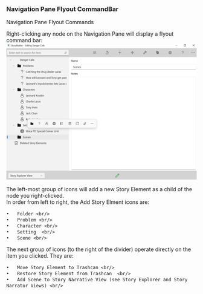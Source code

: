 ### Navigation Pane Flyout CommandBar ###
Navigation Pane Flyout Commands <br/>

Right-clicking any node on the Navigation Pane will display a  flyout command bar: <br/>
![](Navigation-Pane-Flyout-CommandBar.png)

The left-most group of icons will add a new Story Element as a child of the node you right-clicked. <br/>
In order from left to right, the Add Story Elment icons are: <br/>

	•	Folder <br/>
	•	Problem <br/>
	•	Character <br/>
	•	Setting  <br/>
	•	Scene <br/>

The next group of icons (to the right of the divider) operate directly on the item you clicked. They are: <br/>

	•	Move Story Element to Trashcan <br/>
	•	Restore Story Element from Trashcan  <br/>
	•	Add Scene to Story Narrative View (see Story Explorer and Story Narrator Views) <br/>

